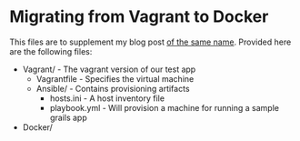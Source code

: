 Migrating from Vagrant to Docker
================================

This files are to supplement my blog post [of the same name](http://dahlgren.so/software/2014/05/11/From-Vagrant-To-Docker/). 
Provided here are the following files:

* Vagrant/ - The vagrant version of our test app
  - Vagrantfile - Specifies the virtual machine
  - Ansible/ - Contains provisioning artifacts
    - hosts.ini - A host inventory file
    - playbook.yml - Will provision a machine for running a sample grails app
* Docker/
